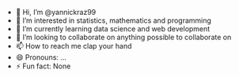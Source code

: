- 👋 Hi, I’m @yannickraz99
- 👀 I’m interested in statistics, mathematics and programming
- 🌱 I’m currently learning data science and web development
- 💞️ I’m looking to collaborate on anything possible to collaborate on
- 📫 How to reach me clap your hand
- 😄 Pronouns: ...
- ⚡ Fun fact: None

<!---
yannickraz99/yannickraz99 is a ✨ special ✨ repository because its `README.md` (this file) appears on your GitHub profile.
You can click the Preview link to take a look at your changes.
--->
